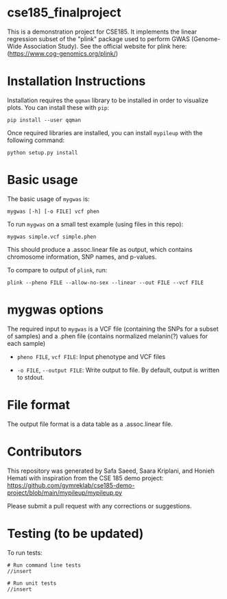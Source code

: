 # cse185_finalproject

This is a demonstration project for CSE185. It implements the linear regression subset of the "plink" package used to perform GWAS (Genome-Wide Association Study). See the official website for plink here: (https://www.cog-genomics.org/plink/)

# Installation Instructions 

Installation requires the `qqman` library to be installed in order to visualize plots. You can install these with `pip`:

```
pip install --user qqman 
```
Once required libraries are installed, you can install `mypileup` with the following command:

```
python setup.py install
```



# Basic usage

The basic usage of `mygwas` is:

```
mygwas [-h] [-o FILE] vcf phen 
```

To run `mygwas` on a small test example (using files in this repo):
```
mygwas simple.vcf simple.phen
```

This should produce a .assoc.linear file as output, which contains chromosome information, SNP names, and p-values.

To compare to output of `plink`, run:
```
plink --pheno FILE --allow-no-sex --linear --out FILE --vcf FILE
```

# mygwas options

The required input to `mygwas` is a VCF file (containing the SNPs for a subset of samples) and a .phen file (contains normalized melanin(?) values for each sample) 

* `pheno FILE`, `vcf FILE`: Input phenotype and VCF files 

* `-o FILE`, `--output FILE`: Write output to file. By default, output is written to stdout.


# File format

The output file format is a data table as a .assoc.linear file. 

# Contributors

This repository was generated by Safa Saeed, Saara Kriplani, and Honieh Hemati with inspiration from the CSE 185 demo project:  https://github.com/gymreklab/cse185-demo-project/blob/main/mypileup/mypileup.py 

Please submit a pull request with any corrections or suggestions.

# Testing (to be updated)

To run tests:
```
# Run command line tests
//insert 

# Run unit tests
//insert 
```



